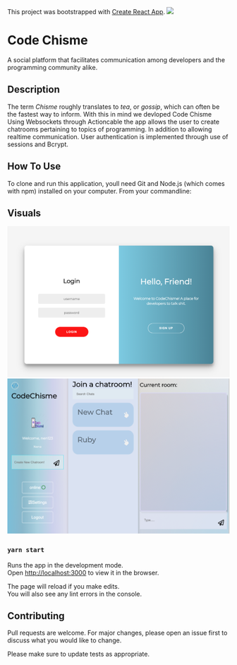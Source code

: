 This project was bootstrapped with [Create React App](https://github.com/facebook/create-react-app).
![](https://www.freelogodesign.org/file/app/client/thumb/2ccd8627-de7e-4481-80ac-a7b2ec5e9f00_1000x600-watermark.png?20201013)
# Code Chisme 
 A social platform that facilitates communication among developers and the programming community alike.
 
## Description

 The term *Chisme* roughly translates to *tea*, or *gossip*, which can often be the fastest way to inform. With this in mind we devloped Code Chisme Using Websockets through Actioncable the app allows the user to create chatrooms pertaining to topics of programming. In addition to allowing realtime communication. User authentication is implemented through use of sessions and Bcrypt.
 
## How To Use
 To clone and run this application, youll need Git and Node.js (which comes with npm) installed on your computer. From your commandline:
 
## Visuals
![Login page](./loginChisme.png)
![Home page](./panelChisme.png)


### `yarn start`

Runs the app in the development mode.<br />
Open [http://localhost:3000](http://localhost:3000) to view it in the browser.

The page will reload if you make edits.<br />
You will also see any lint errors in the console.


## Contributing
Pull requests are welcome. For major changes, please open an issue first to discuss what you would like to change.

Please make sure to update tests as appropriate.


